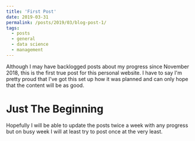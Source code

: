 ```yaml
---
title: 'First Post'
date: 2019-03-31
permalink: /posts/2019/03/blog-post-1/
tags:
  - posts
  - general
  - data science
  - management
---
```

Although I may have backlogged posts about my progress since November 2018, this is the first true post for this personal website. I have to say I'm pretty proud that I've got this set up how it was planned and can only hope that the content will be as good.

Just The Beginning
======
Hopefully I will be able to update the posts twice a week with any progress but on busy week I will at least try to post once at the very least.

